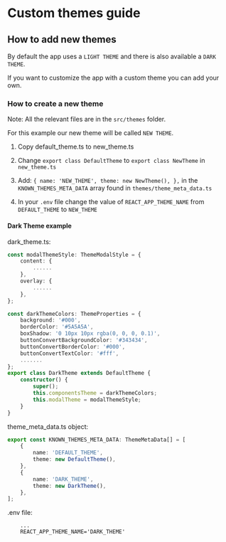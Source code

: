 # Custom themes guide

## How to add new themes

By default the app uses a `LIGHT THEME` and there is also available a `DARK THEME`.

If you want to customize the app with a custom theme you can add your own.

### How to create a new theme

Note: All the relevant files are in the `src/themes` folder.

For this example our new theme will be called `NEW THEME`.

1. Copy default_theme.ts to new_theme.ts
2. Change `export class DefaultTheme` to `export class NewTheme` in `new_theme.ts`
3. Add:
   `{ name: 'NEW_THEME', theme: new NewTheme(), },`
   in the `KNOWN_THEMES_META_DATA` array found in `themes/theme_meta_data.ts`

4. In your `.env` file change the value of `REACT_APP_THEME_NAME` from `DEFAULT_THEME` to `NEW_THEME`

#### Dark Theme example

dark_theme.ts:

```typescript
const modalThemeStyle: ThemeModalStyle = {
    content: {
        ......
    },
    overlay: {
        ......
    },
};

const darkThemeColors: ThemeProperties = {
    background: '#000',
    borderColor: '#5A5A5A',
    boxShadow: '0 10px 10px rgba(0, 0, 0, 0.1)',
    buttonConvertBackgroundColor: '#343434',
    buttonConvertBorderColor: '#000',
    buttonConvertTextColor: '#fff',
    .......
};
export class DarkTheme extends DefaultTheme {
    constructor() {
        super();
        this.componentsTheme = darkThemeColors;
        this.modalTheme = modalThemeStyle;
    }
}
```

theme_meta_data.ts object:

```typescript
export const KNOWN_THEMES_META_DATA: ThemeMetaData[] = [
    {
        name: 'DEFAULT_THEME',
        theme: new DefaultTheme(),
    },
    {
        name: 'DARK_THEME',
        theme: new DarkTheme(),
    },
];
```

.env file:

```
    ...
    REACT_APP_THEME_NAME='DARK_THEME'
```
